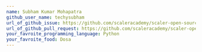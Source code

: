 ```yaml
---
name: Subham Kumar Mohapatra
github_user_name: techysubham
url_of_github_issue: https://github.com/scaleracademy/scaler-open-source-september-challenge/issues/39
url_of_github_pull_request: https://github.com/scaleracademy/scaler-open-source-september-challenge/pull/576
your_favroite_programming_language: Python  
your_favroite_food: Dosa
---
```

